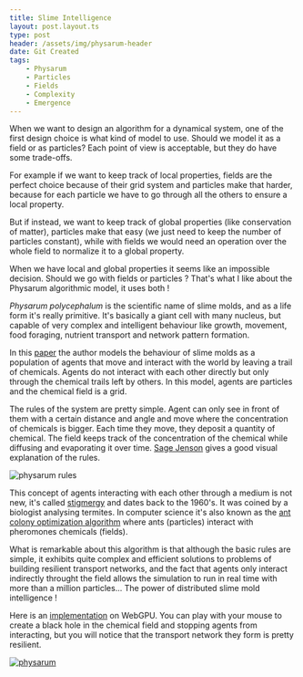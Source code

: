 ```yaml
---
title: Slime Intelligence
layout: post.layout.ts
type: post
header: /assets/img/physarum-header
date: Git Created
tags:
    - Physarum
    - Particles
    - Fields
    - Complexity
    - Emergence
---
```


When we want to design an algorithm for a dynamical system, one of the first design choice is what kind of model to use. Should we model it as a field or as particles? Each point of view is acceptable, but they do have some trade-offs.

For example if we want to keep track of local properties, fields are the perfect choice because of their grid system and particles make that harder, because for each particle we have to go through all the others to ensure a local property.

But if instead, we want to keep track of global properties (like conservation of matter), particles make that easy (we just need to keep the number of particles constant), while with fields we would need an operation over the whole field to normalize it to a global property.

When we have local and global properties it seems like an impossible decision. Should we go with fields or particles ? That's what I like about the Physarum algorithmic model, it uses both !

*Physarum polycephalum* is the scientific name of slime molds, and as a life form it's really primitive. It's basically a giant cell with many nucleus, but capable of very complex and intelligent behaviour like growth, movement, food foraging, nutrient transport and network pattern formation. 

In this [paper](https://uwe-repository.worktribe.com/output/980579) the author models the behaviour of slime molds as a population of agents that move and interact with the world by leaving a trail of chemicals. Agents do not interact with each other directly but only through the chemical trails left by others. In this model, agents are particles and the chemical field is a grid.

The rules of the system are pretty simple. Agent can only see in front of them with a certain distance and angle and move where the concentration of chemicals is bigger. Each time they move, they deposit a quantity of chemical. The field keeps track of the concentration of the chemical while diffusing and evaporating it over time. [Sage Jenson](https://cargocollective.com/sagejenson/physarum) gives a good visual explanation of the rules.

![physarum rules](/assets/img/physarum-rules-big.webp)

This concept of agents interacting with each other through a medium is not new, it's called [stigmergy](https://en.wikipedia.org/wiki/Stigmergy) and dates back to the 1960's. It was coined by a biologist analysing termites. In computer science it's also known as the [ant colony optimization algorithm](https://en.wikipedia.org/wiki/Ant_colony_optimization_algorithms) where ants (particles) interact with pheromones chemicals (fields).

What is remarkable about this algorithm is that although the basic rules are simple, it exhibits quite complex and efficient solutions to problems of building resilient transport networks, and the fact that agents only interact indirectly throught the field allows the simulation to run in real time with more than a million particles... The power of distributed slime mold intelligence !

Here is an [implementation](/sketches/physarum/) on WebGPU. You can play with your mouse to create a black hole in the chemical field and stopping agents from interacting, but you will notice that the transport network they form is pretty resilient.

[![physarum](/assets/img/physarum-big.webp)](/sketches/physarum/)